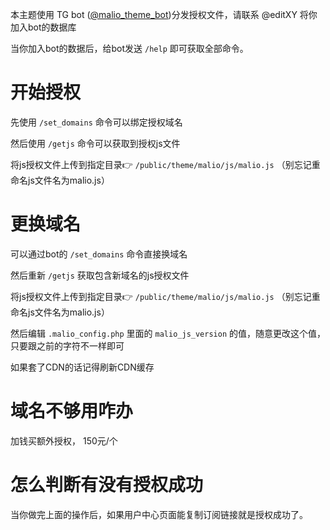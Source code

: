 本主题使用 TG bot ([@malio_theme_bot](https://t.me/malio_theme_bot))分发授权文件，请联系 @editXY 将你加入bot的数据库

当你加入bot的数据后，给bot发送 `/help` 即可获取全部命令。

# 开始授权
先使用 `/set_domains` 命令可以绑定授权域名

然后使用 `/getjs` 命令可以获取到授权js文件

将js授权文件上传到指定目录👉 `/public/theme/malio/js/malio.js` （别忘记重命名js文件名为malio.js）

# 更换域名
可以通过bot的 `/set_domains` 命令直接换域名

然后重新 `/getjs` 获取包含新域名的js授权文件

将js授权文件上传到指定目录👉 `/public/theme/malio/js/malio.js` （别忘记重命名js文件名为malio.js）

然后编辑 `.malio_config.php` 里面的 `malio_js_version` 的值，随意更改这个值，只要跟之前的字符不一样即可

如果套了CDN的话记得刷新CDN缓存

# 域名不够用咋办
加钱买额外授权， 150元/个

# 怎么判断有没有授权成功
当你做完上面的操作后，如果用户中心页面能复制订阅链接就是授权成功了。